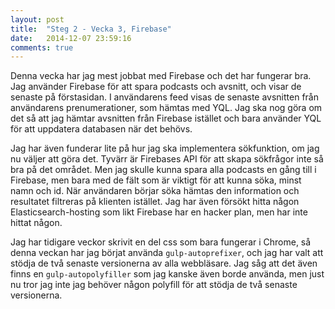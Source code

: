 ```yaml
---
layout: post
title:  "Steg 2 - Vecka 3, Firebase"
date:   2014-12-07 23:59:16
comments: true
---
```


Denna vecka har jag mest jobbat med Firebase och det har fungerar bra. Jag
använder Firebase för att spara podcasts och avsnitt, och visar de senaste på
förstasidan. I användarens feed visas de senaste avsnitten från användarens
prenumerationer, som hämtas med YQL. Jag ska nog göra om det så att jag hämtar
avsnitten från Firebase istället och bara använder YQL för att uppdatera
databasen när det behövs.

Jag har även funderar lite på hur jag ska implementera sökfunktion, om jag nu
väljer att göra det. Tyvärr är Firebases API för att skapa sökfrågor inte så bra
på det området. Men jag skulle kunna spara alla podcasts en gång till
i Firebase, men bara med de fält som är viktigt för att kunna söka, minst namn
och id. När användaren börjar söka hämtas den information och resultatet
filtreras på klienten istället. Jag har även försökt hitta någon
Elasticsearch-hosting som likt Firebase har en hacker plan, men har inte hittat
någon.

Jag har tidigare veckor skrivit en del css som bara fungerar i Chrome, så denna
veckan har jag börjat använda `gulp-autoprefixer`, och jag har valt att stödja
de två senaste versionerna av alla webbläsare. Jag såg att det även finns en
`gulp-autopolyfiller` som jag kanske även borde använda, men just nu tror jag
inte jag behöver någon polyfill för att stödja de två senaste versionerna.
